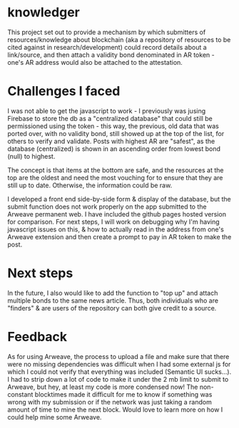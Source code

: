# knowledger
This project set out to provide a mechanism by which submitters of resources/knowledge about blockchain (aka a repository of resources to be cited against in research/development) could record details about a link/source, and then attach a validity bond denominated in AR token - one's AR address would also be attached to the attestation.

# Challenges I faced
I was not able to get the javascript to work - I previously was jusing Firebase to store the db as a "centralized database" that could still be permissioned using the token - this way, the previous, old data that was ported over, with no validity bond, still showed up at the top of the list, for others to verify and validate. Posts with highest AR are "safest", as the database (centralized) is shown in an ascending order from lowest bond (null) to highest.

The concept is that items at the bottom are safe, and the resources at the top are the oldest and need the most vouching for to ensure that they are still up to date. Otherwise, the information could be raw.

I developed a front end side-by-side form & display of the database, but the submit function does not work properly on the app submitted to the Arweave permanent web. I have included the github pages hosted version for comparison. For next steps, I will work on debugging why I'm having javascript issues on this, & how to actually read in the address from one's Arweave extension and then create a prompt to pay in AR token to make the post.

# Next steps

In the future, I also would like to add the function to "top up" and attach multiple bonds to the same news article. Thus, both individuals who are "finders" & are users of the repository can both give credit to a source.

# Feedback

As for using Arweave, the process to upload a file and make sure that there were no missing dependencies was difficult when I had some external js for which I could not verify that everything was included (Semantic UI sucks...). I had to strip down a lot of code to make it under the 2 mb limit to submit to Arweave, but hey, at least my code is more condensed now!
The non-constant blocktimes made it difficult for me to know if something was wrong with my submission or if the network was just taking a random amount of time to mine the next block. Would love to learn more on how I could help mine some Arweave.

